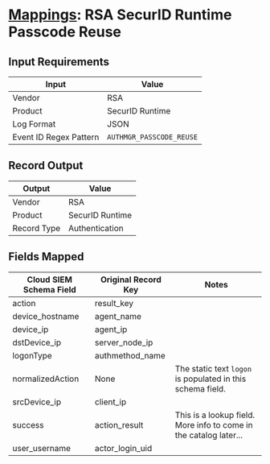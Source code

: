 # [Mappings](README.md): RSA SecurID Runtime Passcode Reuse

## Input Requirements

|Input|Value|
|-----|-----|
|Vendor|RSA|
|Product|SecurID Runtime|
|Log Format|JSON|
|Event ID Regex Pattern|`AUTHMGR_PASSCODE_REUSE`|

## Record Output

|Output|Value|
|------|-----|
|Vendor|RSA|
|Product|SecurID Runtime|
|Record Type|Authentication|

## Fields Mapped

|Cloud SIEM Schema Field|Original Record Key|Notes|
|-----------------------|-------------------|-----|
|action|result_key||
|device_hostname|agent_name||
|device_ip|agent_ip||
|dstDevice_ip|server_node_ip||
|logonType|authmethod_name||
|normalizedAction|None|The static text `logon` is populated in this schema field.|
|srcDevice_ip|client_ip||
|success|action_result|This is a lookup field. More info to come in the catalog later...|
|user_username|actor_login_uid||

